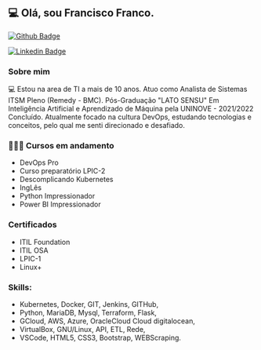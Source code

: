## 💻 Olá, sou Francisco Franco.

[![Github Badge](https://img.shields.io/badge/-Github-000?style=flat-square&logo=Github&logoColor=white&link=https://github.com/FF-77)](https://github.com/FF-77)

[![Linkedin Badge](https://img.shields.io/badge/-LinkedIn-blue?style=flat-square&logo=Linkedin&logoColor=white&link=https://www.linkedin.com/in/francisco-franco-lp/)](https://www.linkedin.com/in/francisco-franco-lp/)


### Sobre mim

💻 Estou na area de TI a mais de 10 anos. Atuo como Analista de Sistemas ITSM Pleno (Remedy - BMC).
Pós-Graduação "LATO SENSU" Em Inteligência Artificial e Aprendizado de Máquina pela UNINOVE - 2021/2022 Concluído.
Atualmente focado na cultura DevOps, estudando tecnologias e conceitos, pelo qual me senti direcionado e desafiado. 

### 👨🏼‍🏫 Cursos em andamento
- DevOps Pro
- Curso preparatório LPIC-2
- Descomplicando Kubernetes
- IngLês
- Python Impressionador
- Power BI Impressionador


### Certificados

- ITIL Foundation 
- ITIL OSA 
- LPIC-1 
- Linux+


### Skills:

- Kubernetes,  Docker,     GIT,     Jenkins,     GITHub,
- Python,      MariaDB,    Mysql,   Terraform,   Flask,
- GCloud,      AWS,        Azure,   OracleCloud  Cloud digitalocean,
- VirtualBox,  GNU/Linux,  API,     ETL,         Rede,
- VSCode,      HTML5,      CSS3,    Bootstrap,   WEBScraping.
